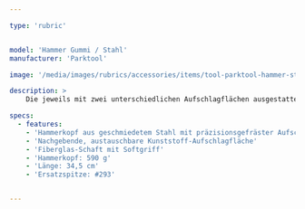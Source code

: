 ```yaml
---

type: 'rubric'


model: 'Hammer Gummi / Stahl'
manufacturer: 'Parktool'

image: '/media/images/rubrics/accessories/items/tool-parktool-hammer-stahl-gummi.png'

description: >
    Die jeweils mit zwei unterschiedlichen Aufschlagflächen ausgestatteten Werkstatt-Hämmer sind perfekt ausbalancierte Schlagwerkzeuge für zahlreiche Anwendungen.

specs:
  - features:
    - 'Hammerkopf aus geschmiedetem Stahl mit präzisionsgefräster Aufschlagfläche'
    - 'Nachgebende, austauschbare Kunststoff-Aufschlagfläche'
    - 'Fiberglas-Schaft mit Softgriff'
    - 'Hammerkopf: 590 g'
    - 'Länge: 34,5 cm'
    - 'Ersatzspitze: #293'


---
```

